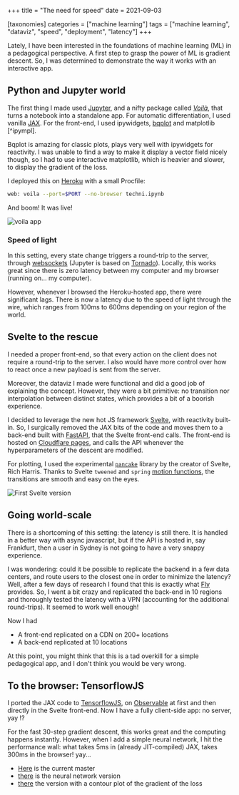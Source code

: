 +++
title = "The need for speed"
date = 2021-09-03

[taxonomies]
categories = ["machine learning"]
tags = ["machine learning", "dataviz", "speed", "deployment", "latency"]
+++

Lately, I have been interested in the foundations of machine learning (ML) in a pedagogical perspective. A first step to grasp the power of ML is gradient descent. So, I was determined to demonstrate the way it works with an interactive app.

## Python and Jupyter world

The first thing I made used [Jupyter](https://jupyter.org/), and a nifty package called [_Voilà_](https://github.com/voila-dashboards/voila), that turns a notebook into a standalone app. For automatic differentiation, I used vanilla [JAX](https://github.com/google/jax/). For the front-end, I used ipywidgets, [bqplot](https://github.com/bqplot/bqplot) and matplotlib [^ipympl].

Bqplot is amazing for classic plots, plays very well with ipywidgets for reactivity. I was unable to find a way to make it display a vector field nicely though, so I had to use interactive matplotlib, which is heavier and slower, to display the gradient of the loss.

I deployed this on [Heroku](https://www.heroku.com/) with a small Procfile:

```bash
web: voila --port=$PORT --no-browser techni.ipynb
```

And boom! It was live!

![voila app](/images/voila-app.png)

### Speed of light

In this setting, every state change triggers a round-trip to the server, through [websockets](https://en.wikipedia.org/wiki/WebSocket) (Jupyter is based on [Tornado](https://www.tornadoweb.org/en/stable/)). Locally, this works great since there is zero latency between my computer and my browser (running on... my computer).

However, whenever I browsed the Heroku-hosted app, there were significant lags. There is now a latency due to the speed of light through the wire, which ranges from 100ms to 600ms depending on your region of the world.

## Svelte to the rescue

I needed a proper front-end, so that every action on the client does not require a round-trip to the server. I also would have more control over how to react once a new payload is sent from the server.

Moreover, the dataviz I made were functional and did a good job of explaining the concept. However, they were a bit primitive: no transition nor interpolation between distinct states, which provides a bit of a boorish experience.

I decided to leverage the new hot JS framework [Svelte](https://svelte.dev), with reactivity built-in. So, I surgically removed the JAX bits of the code and moves them to a back-end built with [FastAPI](https://fastapi.tiangolo.com/), that the Svelte front-end calls. The front-end is hosted on [Cloudflare pages](https://developers.cloudflare.com/pages/), and calls the API whenever the hyperparameters of the descent are modified.

For plotting, I used the experimental [`pancake`](https://pancake-charts.surge.sh/) library by the creator of Svelte, Rich Harris. Thanks to Svelte `tweened` and `spring` [motion functions](https://svelte.dev/docs#svelte_motion), the transitions are smooth and easy on the eyes.

![First Svelte version](/images/gradfront-alpha-vertical.png)

## Going world-scale

There is a shortcoming of this setting: the latency is still there. It is handled in a better way with async javascript, but if the API is hosted in, say Frankfurt, then a user in Sydney is not going to have a very snappy experience.

I was wondering: could it be possible to replicate the backend in a few data centers, and route users to the closest one in order to minimize the latency?
Well, after a few days of research I found that this is exactly what [Fly](https://fly.io) provides. So, I went a bit crazy and replicated the back-end in 10 regions and thoroughly tested the latency with a VPN (accounting for the additional round-trips). It seemed to work well enough!

Now I had

- A front-end replicated on a CDN on 200+ locations
- A back-end replicated at 10 locations

At this point, you might think that this is a tad overkill for a simple pedagogical app, and I don't think you would be very wrong.

## To the browser: TensorflowJS

I ported the JAX code to [TensorflowJS](https://www.tensorflow.org/js), on [Observable](https://observablehq.com/@horaceg/gradient-descent) at first and then directly in the Svelte front-end. Now I have a fully client-side app: no server, yay !?

For the fast 30-step gradient descent, this works great and the computing happens instantly. However, when I add a simple neural network, I hit the performance wall: what takes 5ms in (already JIT-compiled) JAX, takes 300ms in the browser! yay...

- [Here](https://gradfront.pages.dev/) is the current master
- [there](https://f36dfeb7.gradfront.pages.dev/) is the neural network version
- [there](https://deploy-preview-1--gradient-descent.netlify.app/) the version with a contour plot of the gradient of the loss
